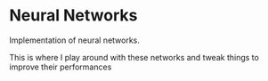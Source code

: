 # Neural Networks
Implementation of neural networks.

This is where I play around with these networks and tweak things to improve their performances
